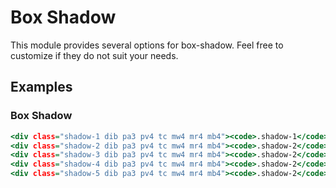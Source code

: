 # Box Shadow

This module provides several options for box-shadow. Feel free to customize if they do not suit your needs.

## Examples

### Box Shadow

```.html
<div class="shadow-1 dib pa3 pv4 tc mw4 mr4 mb4"><code>.shadow-1</code></div>
<div class="shadow-2 dib pa3 pv4 tc mw4 mr4 mb4"><code>.shadow-2</code></div>
<div class="shadow-3 dib pa3 pv4 tc mw4 mr4 mb4"><code>.shadow-2</code></div>
<div class="shadow-4 dib pa3 pv4 tc mw4 mr4 mb4"><code>.shadow-2</code></div>
<div class="shadow-5 dib pa3 pv4 tc mw4 mr4 mb4"><code>.shadow-2</code></div>
```
